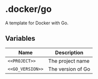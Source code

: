 # .docker/go

A template for Docker with Go.

## Variables

| Name             | Description       |
| ---------------- | ----------------- |
| `<<PROJECT>>`    | The project name  |
| `<<GO_VERSION>>` | The version of Go |
